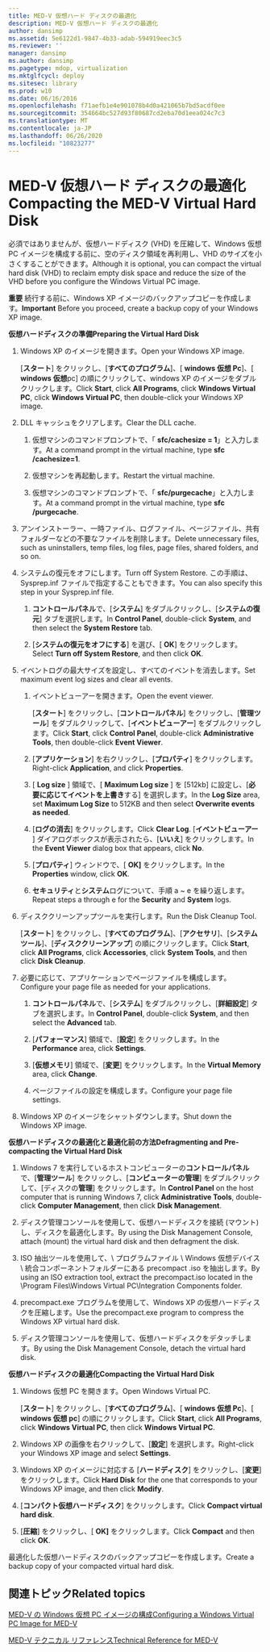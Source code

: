 ```yaml
---
title: MED-V 仮想ハード ディスクの最適化
description: MED-V 仮想ハード ディスクの最適化
author: dansimp
ms.assetid: 5e6122d1-9847-4b33-adab-594919eec3c5
ms.reviewer: ''
manager: dansimp
ms.author: dansimp
ms.pagetype: mdop, virtualization
ms.mktglfcycl: deploy
ms.sitesec: library
ms.prod: w10
ms.date: 06/16/2016
ms.openlocfilehash: f71aefb1e4e901078b4d0a421065b7bd5acdf0ee
ms.sourcegitcommit: 354664bc527d93f80687cd2eba70d1eea024c7c3
ms.translationtype: MT
ms.contentlocale: ja-JP
ms.lasthandoff: 06/26/2020
ms.locfileid: "10823277"
---
```

# <span data-ttu-id="01686-103">MED-V 仮想ハード ディスクの最適化</span><span class="sxs-lookup"><span data-stu-id="01686-103">Compacting the MED-V Virtual Hard Disk</span></span>


<span data-ttu-id="01686-104">必須ではありませんが、仮想ハードディスク (VHD) を圧縮して、Windows 仮想 PC イメージを構成する前に、空のディスク領域を再利用し、VHD のサイズを小さくすることができます。</span><span class="sxs-lookup"><span data-stu-id="01686-104">Although it is optional, you can compact the virtual hard disk (VHD) to reclaim empty disk space and reduce the size of the VHD before you configure the Windows Virtual PC image.</span></span>

<span data-ttu-id="01686-105">**重要** 続行する前に、Windows XP イメージのバックアップコピーを作成します。</span><span class="sxs-lookup"><span data-stu-id="01686-105">**Important** Before you proceed, create a backup copy of your Windows XP image.</span></span>

 

**<span data-ttu-id="01686-106">仮想ハードディスクの準備</span><span class="sxs-lookup"><span data-stu-id="01686-106">Preparing the Virtual Hard Disk</span></span>**

1.  <span data-ttu-id="01686-107">Windows XP のイメージを開きます。</span><span class="sxs-lookup"><span data-stu-id="01686-107">Open your Windows XP image.</span></span>

    <span data-ttu-id="01686-108">[**スタート**] をクリックし、[**すべてのプログラム**]、[ **windows 仮想 Pc**]、[ **windows 仮想**pc] の順にクリックして、windows XP のイメージをダブルクリックします。</span><span class="sxs-lookup"><span data-stu-id="01686-108">Click **Start**, click **All Programs**, click **Windows Virtual PC**, click **Windows Virtual PC**, then double-click your Windows XP image.</span></span>

2.  <span data-ttu-id="01686-109">DLL キャッシュをクリアします。</span><span class="sxs-lookup"><span data-stu-id="01686-109">Clear the DLL cache.</span></span>

    1.  <span data-ttu-id="01686-110">仮想マシンのコマンドプロンプトで、「 **sfc/cachesize = 1**」と入力します。</span><span class="sxs-lookup"><span data-stu-id="01686-110">At a command prompt in the virtual machine, type **sfc /cachesize=1**.</span></span>

    2.  <span data-ttu-id="01686-111">仮想マシンを再起動します。</span><span class="sxs-lookup"><span data-stu-id="01686-111">Restart the virtual machine.</span></span>

    3.  <span data-ttu-id="01686-112">仮想マシンのコマンドプロンプトで、「 **sfc/purgecache**」と入力します。</span><span class="sxs-lookup"><span data-stu-id="01686-112">At a command prompt in the virtual machine, type **sfc /purgecache**.</span></span>

3.  <span data-ttu-id="01686-113">アンインストーラー、一時ファイル、ログファイル、ページファイル、共有フォルダーなどの不要なファイルを削除します。</span><span class="sxs-lookup"><span data-stu-id="01686-113">Delete unnecessary files, such as uninstallers, temp files, log files, page files, shared folders, and so on.</span></span>

4.  <span data-ttu-id="01686-114">システムの復元をオフにします。</span><span class="sxs-lookup"><span data-stu-id="01686-114">Turn off System Restore.</span></span> <span data-ttu-id="01686-115">この手順は、Sysprep.inf ファイルで指定することもできます。</span><span class="sxs-lookup"><span data-stu-id="01686-115">You can also specify this step in your Sysprep.inf file.</span></span>

    1.  <span data-ttu-id="01686-116">**コントロールパネル**で、[**システム**] をダブルクリックし、[**システムの復元**] タブを選択します。</span><span class="sxs-lookup"><span data-stu-id="01686-116">In **Control Panel**, double-click **System**, and then select the **System Restore** tab.</span></span>

    2.  <span data-ttu-id="01686-117">[**システムの復元をオフにする**] を選び、[ **OK**] をクリックします。</span><span class="sxs-lookup"><span data-stu-id="01686-117">Select **Turn off System Restore**, and then click **OK**.</span></span>

5.  <span data-ttu-id="01686-118">イベントログの最大サイズを設定し、すべてのイベントを消去します。</span><span class="sxs-lookup"><span data-stu-id="01686-118">Set maximum event log sizes and clear all events.</span></span>

    1.  <span data-ttu-id="01686-119">イベントビューアーを開きます。</span><span class="sxs-lookup"><span data-stu-id="01686-119">Open the event viewer.</span></span>

        <span data-ttu-id="01686-120">[**スタート**] をクリックし、[**コントロールパネル**] をクリックし、[**管理ツール**] をダブルクリックして、[**イベントビューアー**] をダブルクリックします。</span><span class="sxs-lookup"><span data-stu-id="01686-120">Click **Start**, click **Control Panel**, double-click **Administrative Tools**, then double-click **Event Viewer**.</span></span>

    2.  <span data-ttu-id="01686-121">[**アプリケーション**] を右クリックし、[**プロパティ**] をクリックします。</span><span class="sxs-lookup"><span data-stu-id="01686-121">Right-click **Application**, and click **Properties**.</span></span>

    3.  <span data-ttu-id="01686-122">[ **Log size** ] 領域で、[ **Maximum Log size** ] を [512kb] に設定し、[**必要に応じてイベントを上書き**する] を選択します。</span><span class="sxs-lookup"><span data-stu-id="01686-122">In the **Log Size** area, set **Maximum Log Size** to 512KB and then select **Overwrite events as needed**.</span></span>

    4.  <span data-ttu-id="01686-123">[**ログの消去**] をクリックします。</span><span class="sxs-lookup"><span data-stu-id="01686-123">Click **Clear Log**.</span></span> <span data-ttu-id="01686-124">[**イベントビューアー** ] ダイアログボックスが表示されたら、[**いいえ**] をクリックします。</span><span class="sxs-lookup"><span data-stu-id="01686-124">In the **Event Viewer** dialog box that appears, click **No**.</span></span>

    5.  <span data-ttu-id="01686-125">[**プロパティ**] ウィンドウで、[ **OK]** をクリックします。</span><span class="sxs-lookup"><span data-stu-id="01686-125">In the **Properties** window, click **OK**.</span></span>

    6.  <span data-ttu-id="01686-126">**セキュリティ**と**システム**ログについて、手順 a ~ e を繰り返します。</span><span class="sxs-lookup"><span data-stu-id="01686-126">Repeat steps a through e for the **Security** and **System** logs.</span></span>

6.  <span data-ttu-id="01686-127">ディスククリーンアップツールを実行します。</span><span class="sxs-lookup"><span data-stu-id="01686-127">Run the Disk Cleanup Tool.</span></span>

    <span data-ttu-id="01686-128">[**スタート**] をクリックし、[**すべてのプログラム**]、[**アクセサリ**]、[**システムツール**]、[**ディスククリーンアップ**] の順にクリックします。</span><span class="sxs-lookup"><span data-stu-id="01686-128">Click **Start**, click **All Programs**, click **Accessories**, click **System Tools**, and then click **Disk Cleanup**.</span></span>

7.  <span data-ttu-id="01686-129">必要に応じて、アプリケーションでページファイルを構成します。</span><span class="sxs-lookup"><span data-stu-id="01686-129">Configure your page file as needed for your applications.</span></span>

    1.  <span data-ttu-id="01686-130">**コントロールパネル**で、[**システム**] をダブルクリックし、[**詳細設定**] タブを選択します。</span><span class="sxs-lookup"><span data-stu-id="01686-130">In **Control Panel**, double-click **System**, and then select the **Advanced** tab.</span></span>

    2.  <span data-ttu-id="01686-131">[**パフォーマンス**] 領域で、[**設定**] をクリックします。</span><span class="sxs-lookup"><span data-stu-id="01686-131">In the **Performance** area, click **Settings**.</span></span>

    3.  <span data-ttu-id="01686-132">[**仮想メモリ**] 領域で、[**変更**] をクリックします。</span><span class="sxs-lookup"><span data-stu-id="01686-132">In the **Virtual Memory** area, click **Change**.</span></span>

    4.  <span data-ttu-id="01686-133">ページファイルの設定を構成します。</span><span class="sxs-lookup"><span data-stu-id="01686-133">Configure your page file settings.</span></span>

8.  <span data-ttu-id="01686-134">Windows XP のイメージをシャットダウンします。</span><span class="sxs-lookup"><span data-stu-id="01686-134">Shut down the Windows XP image.</span></span>

**<span data-ttu-id="01686-135">仮想ハードディスクの最適化と最適化前の方法</span><span class="sxs-lookup"><span data-stu-id="01686-135">Defragmenting and Pre-compacting the Virtual Hard Disk</span></span>**

1.  <span data-ttu-id="01686-136">Windows 7 を実行しているホストコンピューターの**コントロールパネル**で、[**管理ツール**] をクリックし、[**コンピューターの管理**] をダブルクリックして、[ディスクの**管理**] をクリックします。</span><span class="sxs-lookup"><span data-stu-id="01686-136">In **Control Panel** on the host computer that is running Windows 7, click **Administrative Tools**, double-click **Computer Management**, then click **Disk Management**.</span></span>

2.  <span data-ttu-id="01686-137">ディスク管理コンソールを使用して、仮想ハードディスクを接続 (マウント) し、ディスクを最適化します。</span><span class="sxs-lookup"><span data-stu-id="01686-137">By using the Disk Management Console, attach (mount) the virtual hard disk and then defragment the disk.</span></span>

3.  <span data-ttu-id="01686-138">ISO 抽出ツールを使用して、\\ プログラムファイル \\ Windows 仮想デバイス \\ 統合コンポーネントフォルダーにある precompact .iso を抽出します。</span><span class="sxs-lookup"><span data-stu-id="01686-138">By using an ISO extraction tool, extract the precompact.iso located in the \\Program Files\\Windows Virtual PC\\Integration Components folder.</span></span>

4.  <span data-ttu-id="01686-139">precompact.exe プログラムを使用して、Windows XP の仮想ハードディスクを圧縮します。</span><span class="sxs-lookup"><span data-stu-id="01686-139">Use the precompact.exe program to compress the Windows XP virtual hard disk.</span></span>

5.  <span data-ttu-id="01686-140">ディスク管理コンソールを使用して、仮想ハードディスクをデタッチします。</span><span class="sxs-lookup"><span data-stu-id="01686-140">By using the Disk Management Console, detach the virtual hard disk.</span></span>

**<span data-ttu-id="01686-141">仮想ハードディスクの最適化</span><span class="sxs-lookup"><span data-stu-id="01686-141">Compacting the Virtual Hard Disk</span></span>**

1.  <span data-ttu-id="01686-142">Windows 仮想 PC を開きます。</span><span class="sxs-lookup"><span data-stu-id="01686-142">Open Windows Virtual PC.</span></span>

    <span data-ttu-id="01686-143">[**スタート**] をクリックし、[**すべてのプログラム**]、[ **windows 仮想 Pc**]、[ **windows 仮想 pc**] の順にクリックします。</span><span class="sxs-lookup"><span data-stu-id="01686-143">Click **Start**, click **All Programs**, click **Windows Virtual PC**, then click **Windows Virtual PC**.</span></span>

2.  <span data-ttu-id="01686-144">Windows XP の画像を右クリックして、[**設定**] を選択します。</span><span class="sxs-lookup"><span data-stu-id="01686-144">Right-click your Windows XP image and select **Settings**.</span></span>

3.  <span data-ttu-id="01686-145">Windows XP のイメージに対応する [**ハードディスク**] をクリックし、[**変更**] をクリックします。</span><span class="sxs-lookup"><span data-stu-id="01686-145">Click **Hard Disk** for the one that corresponds to your Windows XP image, and then click **Modify**.</span></span>

4.  <span data-ttu-id="01686-146">[**コンパクト仮想ハードディスク**] をクリックします。</span><span class="sxs-lookup"><span data-stu-id="01686-146">Click **Compact virtual hard disk**.</span></span>

5.  <span data-ttu-id="01686-147">[**圧縮**] をクリックし、[ **OK]** をクリックします。</span><span class="sxs-lookup"><span data-stu-id="01686-147">Click **Compact** and then click **OK**.</span></span>

<span data-ttu-id="01686-148">最適化した仮想ハードディスクのバックアップコピーを作成します。</span><span class="sxs-lookup"><span data-stu-id="01686-148">Create a backup copy of your compacted virtual hard disk.</span></span>

## <span data-ttu-id="01686-149">関連トピック</span><span class="sxs-lookup"><span data-stu-id="01686-149">Related topics</span></span>


[<span data-ttu-id="01686-150">MED-V の Windows 仮想 PC イメージの構成</span><span class="sxs-lookup"><span data-stu-id="01686-150">Configuring a Windows Virtual PC Image for MED-V</span></span>](configuring-a-windows-virtual-pc-image-for-med-v.md)

[<span data-ttu-id="01686-151">MED-V テクニカル リファレンス</span><span class="sxs-lookup"><span data-stu-id="01686-151">Technical Reference for MED-V</span></span>](technical-reference-for-med-v.md)

 

 





